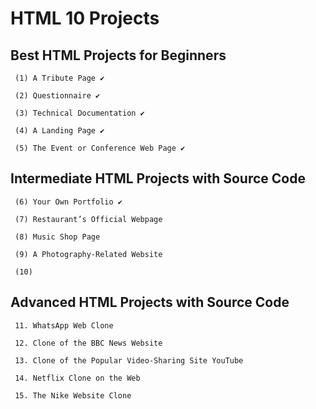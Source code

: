 # HTML 10 Projects 

##  Best HTML Projects for Beginners

     (1) A Tribute Page ✔
    
     (2) Questionnaire ✔
    
     (3) Technical Documentation ✔
    
     (4) A Landing Page ✔
    
     (5) The Event or Conference Web Page ✔

## Intermediate HTML Projects with Source Code

     (6) Your Own Portfolio ✔
    
     (7) Restaurant’s Official Webpage
    
     (8) Music Shop Page
    
     (9) A Photography-Related Website
    
     (10) 

## Advanced HTML Projects with Source Code

     11. WhatsApp Web Clone
    
     12. Clone of the BBC News Website

     13. Clone of the Popular Video-Sharing Site YouTube

     14. Netflix Clone on the Web
    
     15. The Nike Website Clone

